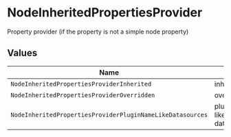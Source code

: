 # NodeInheritedPropertiesProvider

Property provider (if the property is not a simple node property)


## Values

| Name                                                       | Value                                                      |
| ---------------------------------------------------------- | ---------------------------------------------------------- |
| `NodeInheritedPropertiesProviderInherited`                 | inherited                                                  |
| `NodeInheritedPropertiesProviderOverridden`                | overridden                                                 |
| `NodeInheritedPropertiesProviderPluginNameLikeDatasources` | plugin name like datasources                               |